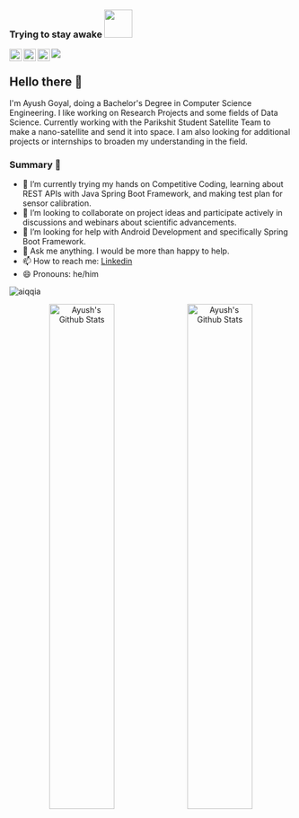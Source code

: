 ### Trying to stay awake <img src="https://media.giphy.com/media/h741oEMnAUIILdX0kU/giphy.gif" width="50">

<a href="https://www.linkedin.com/in/aiqqia/">
  <img align="left" alt="Ayush's Linkedin" width="22px" style="color=blue" src="https://cdn.jsdelivr.net/npm/simple-icons@v3/icons/linkedin.svg" />
</a>

<a href="https://github.com/aiqqia">
  <img align="left" alt="Ayush's Github" width="22px" src="https://cdn.jsdelivr.net/npm/simple-icons@v3/icons/github.svg" />
</a>

<a href="https://www.instagram.com/_.ayush_goyal._/">
  <img align="left" alt="Ayush's Instagram" width="22px" src="https://cdn.jsdelivr.net/npm/simple-icons@v3/icons/instagram.svg" />
</a>

<p  align="left"><img src="https://raw.githubusercontent.com/chiraag-kakar/chiraag-kakar/master/hadder.gif">

## Hello there 👋
I'm Ayush Goyal, doing a Bachelor's Degree in Computer Science Engineering. I like working on Research Projects and some fields of Data Science. Currently working with the Parikshit Student Satellite Team to make a nano-satellite and send it into space. I am also looking for additional projects or internships to broaden my understanding in the field.
### Summary 👨‍
- 🔭 I’m currently trying my hands on Competitive Coding, learning about REST APIs with Java Spring Boot Framework, and making test plan for sensor calibration.
- 👯 I’m looking to collaborate on project ideas and participate actively in discussions and webinars about scientific advancements.
- 🤔 I’m looking for help with Android Development and specifically Spring Boot Framework.
- 💬 Ask me anything. I would be more than happy to help.
- 📫 How to reach me: [Linkedin](https://www.linkedin.com/in/aiqqia/) 
- 😄 Pronouns: he/him

<p align="left"> <img src="https://komarev.com/ghpvc/?username=aiqqia&label=Profile Views&color=blue&style=plastic" alt="aiqqia" /> </p>

<p align="center">
  <img width="48%" src="https://github-readme-stats.vercel.app/api?username=aiqqia&show_icons=true&theme=tokyonight" alt="Ayush's Github Stats" />
  <img width="48%" src="https://github-readme-streak-stats.herokuapp.com/?user=aiqqia&theme=tokyonight" alt="Ayush's Github Stats" />
</p>
